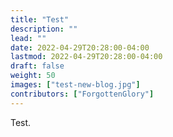 ```yaml
---
title: "Test"
description: ""
lead: ""
date: 2022-04-29T20:28:00-04:00
lastmod: 2022-04-29T20:28:00-04:00
draft: false
weight: 50
images: ["test-new-blog.jpg"]
contributors: ["ForgottenGlory"]
---
```


Test.